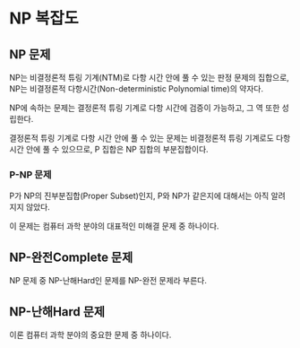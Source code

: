 # NP 복잡도
## NP 문제

NP는 비결정론적 튜링 기계(NTM)로 다항 시간 안에 풀 수 있는 판정 문제의 집합으로, NP는 비결정론적 다항시간(Non-deterministic Polynomial time)의 약자다.

NP에 속하는 문제는 결정론적 튜링 기계로 다항 시간에 검증이 가능하고, 그 역 또한 성립한다.

결정론적 튜링 기계로 다항 시간 안에 풀 수 있는 문제는 비결정론적 튜링 기계로도 다항 시간 안에 풀 수 있으므로, P 집합은 NP 집합의 부분집합이다.

### P-NP 문제

P가 NP의 진부분집합(Proper Subset)인지, P와 NP가 같은지에 대해서는 아직 알려지지 않았다.

이 문제는 컴퓨터 과학 분야의 대표적인 미해결 문제 중 하나이다.

## NP-완전Complete 문제

NP 문제 중 NP-난해Hard인 문제를 NP-완전 문제라 부른다.

## NP-난해Hard 문제

이론 컴퓨터 과학 분야의 중요한 문제 중 하나이다.